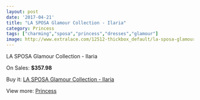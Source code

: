 ```yaml
---
layout: post
date: '2017-04-21'
title: "LA SPOSA Glamour Collection - Ilaria"
category: Princess
tags: ["charming","sposa","princess","dresses","glamour"]
image: http://www.extralace.com/12512-thickbox_default/la-sposa-glamour-collection-ilaria.jpg
---
```

LA SPOSA Glamour Collection - Ilaria

On Sales: **$357.98**
<a href="https://www.extralace.com/princess/5869-la-sposa-glamour-collection-ilaria.html"><amp-img layout="responsive" width="600" height="600" src="//www.extralace.com/12512-thickbox_default/la-sposa-glamour-collection-ilaria.jpg" alt="LA SPOSA Glamour Collection - Ilaria 0" /></a>

Buy it: [LA SPOSA Glamour Collection - Ilaria](https://www.extralace.com/princess/5869-la-sposa-glamour-collection-ilaria.html "LA SPOSA Glamour Collection - Ilaria")

View more: [Princess](https://www.extralace.com/6-princess "Princess")